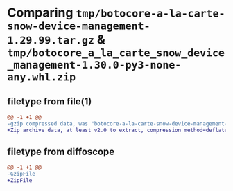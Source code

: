 # Comparing `tmp/botocore-a-la-carte-snow-device-management-1.29.99.tar.gz` & `tmp/botocore_a_la_carte_snow_device_management-1.30.0-py3-none-any.whl.zip`

## filetype from file(1)

```diff
@@ -1 +1 @@
-gzip compressed data, was "botocore-a-la-carte-snow-device-management-1.29.99.tar", last modified: Sat Mar 25 01:23:04 2023, max compression
+Zip archive data, at least v2.0 to extract, compression method=deflate
```

## filetype from diffoscope

```diff
@@ -1 +1 @@
-GzipFile
+ZipFile
```


